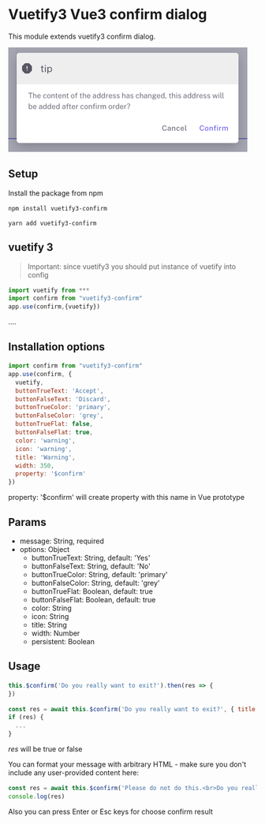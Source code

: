 # Vuetify3 Vue3 confirm dialog

This module extends vuetify3 confirm dialog.

![Demo](images/img.png?raw=true)

## Setup

Install the package from npm

```npm
npm install vuetify3-confirm
```

```npm
yarn add vuetify3-confirm
```


## vuetify 3

> Important: since vuetify3 you should put instance of vuetify into config

```javascript
import vuetify from ***
import confirm from "vuetify3-confirm"
app.use(confirm,{vuetify})
```
....

## Installation options

```javascript
import confirm from "vuetify3-confirm"
app.use(confirm, {
  vuetify,
  buttonTrueText: 'Accept',
  buttonFalseText: 'Discard',
  buttonTrueColor: 'primary',
  buttonFalseColor: 'grey',
  buttonTrueFlat: false,
  buttonFalseFlat: true,
  color: 'warning',
  icon: 'warning',
  title: 'Warning',
  width: 350,
  property: '$confirm'
})
```

property: '$confirm' will create property with this name in Vue prototype

## Params
- message: String, required
- options: Object
    - buttonTrueText: String, default: 'Yes'
    - buttonFalseText: String, default: 'No'
    - buttonTrueColor: String, default: 'primary'
    - buttonFalseColor: String, default: 'grey'
    - buttonTrueFlat: Boolean, default: true
    - buttonFalseFlat: Boolean, default: true
    - color: String
    - icon: String
    - title: String
    - width: Number
    - persistent: Boolean
## Usage

```js
this.$confirm('Do you really want to exit?').then(res => {
})
```

```js
const res = await this.$confirm('Do you really want to exit?', { title: 'Warning' })
if (res) {
  ...
}
```
*res* will be true or false

You can format your message with arbitrary HTML - make sure you don't include any user-provided content here:

```js
const res = await this.$confirm('Please do not do this.<br>Do you really want to exit?')
console.log(res)
```

Also you can press Enter or Esc keys for choose confirm result

[npm-url]: https://www.npmjs.com/package/vuetify3-confirm
